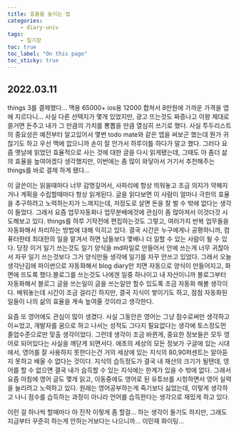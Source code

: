 ```yaml
---
title: 효율을 높이는 법
categories:
    - diary-univ
tags:
    - 일기장
toc: true
toc_label: "On this page"
toc_sticky: true
---
```

## 2022.03.11
things 3를 결제했다… 맥용 65000+ ios용 12000 합쳐서 8만원에 가까운 가격을 앱에 지르다니… 사실 다른 선택지가 몇개 있었지만, 광고 뜨는것도 짜증나고 이왕 제대로 쓸거면 돈주고 내가 그 만큼의 가치를 뽕뽑을 만큼 열심히 쓰기로 했다. 사실 투두리스트의 중요성은 예전부터 알고있어서 몇번 todo mate와 같은 앱을 써보곤 했는데 뭔가 귀찮기도 하고 우선 맥에 없으니까 손이 잘 안가서 하루이틀 하다가 말고 했다. 그러다 요즘 옛날에 읽었던 효율적으로 사는 것에 대한 글을 다시 읽게됐는데, 그때도 아 좀더 삶의 효율을 높여야겠다 생각했지만, 이번에는 좀 많이 와닿아서 거기서 추천해주는 things를 바로 결제 하게 됐다… 

이 글쓴이는 읽을때마다 너무 감명깊어서, 사파리에 항상 띄워놓고 조금 의지가 약해지거나 계획을 수립할때마다 항상 읽게된다. 글을 읽다보면 이 사람이 얼마나 극한의 효율을 추구하려고 노력하는지가 느껴지는데, 저정도로 살면 돈을 잘 벌 수 밖에 없다는 생각이 들었다. 그래서 요즘 업무자동화나 업무분배에것에 관심이 좀 많아져서 이것더것 시도해보고 있다. things를 하루 기작전에 편집하는것도 그렇고, 여러가지 반복 업무들을 자동화해서 처리하는 방법에 대해 익히고 있다. 결국 시간은 누구에게나 공평하니까, 컴퓨터한테 최대한의 일을 맡겨서 하면 남들보다 몇배나 더 일할 수 있는 사람이 될 수 있다. 당장 이거 일기 쓰는것도 일기 양식을 md파일로 만들어서 안에 쓰는게 너무 귀찮아서 자꾸 일기 쓰는것보다 그거 양식만들 생각에 일기를 자꾸 안쓰고 있었다. 그래서 오늘 생각난김에 파이썬으로 자동화해서 blog diary만 치면 자동으로 양식이 만들어지고, 화면에 뜨도록 했다.블로그를 쓰는것도 나에겐 일중 하나이고 내 자산이니까 블로그부터 자동화해서 블로그 글을 쓰는일이 글을 쓰는일만 할수 있도록 조금 자동화 해볼 생각이다. 배워놓는데 시간이 조금 걸리긴 하지만, 결국 지식이 쌓이기도 하고, 점점 자동화된 일들이 나의 삶의 효율을 계속 높여줄 것이라고 생각한다. 

요즘 또 영어에도 관심이 많이 생겼다. 사실 그동안은 영어는 그냥 점수로써만 생각하고 이ㅛ었고, 개발자를 꿈으로 하고 나서는 성적도 그다지 필요없다는 생각에 토스정도먼 졸업수준으로만 맞출 생각이었다. 그런데 생각이 조금 바뀐게, 중요한 정보들은 모두 영어로 되어있다는 사실을 깨닫게 되면서다. 애초의 세상의 모든 정보가 구글에 있는 시대에서, 영어를 잘 사용하지 못한다는건 거의 세상에 있는 지식의 80,90퍼센트는 알아듣지 못하고 배울 수 없다는 것이다. 지식의 습득정도가 결국 내 재산의 크기가 될텐데, 영어를 할 수 없으면 결국 내가 습득할 수 있는 지식에는 한계가 있을 수 밖에 없다. 그래서 요즘 아침에 영어 글도 몇개 읽고, 이동중에도 영어로 된 유튜브를 시청하면서 영어 실력을 늘리려고 노력하고 있다. 원래는 영어공부하는게 죽기보다 싫었는데, 이렇게 생각하고 나니 점수를 습득하는 과정이 아니라 언어를 습득한다는 생각으로 재밌게 하고 있다. 

이런 걸 하나씩 할때마다 아 진작 이렇게 좀 할걸… 하는 생각이 들기도 하지만, 그래도 지금부터 꾸준히 하는게 안하는거보다는 나으니까… 이민재 화이팅…

